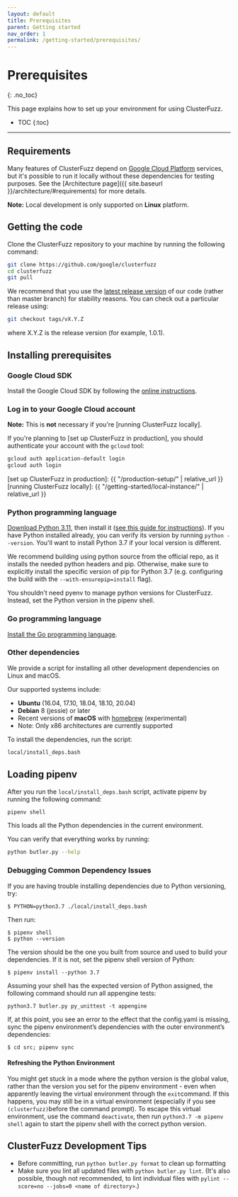 ```yaml
---
layout: default
title: Prerequisites
parent: Getting started
nav_order: 1
permalink: /getting-started/prerequisites/
---
```


# Prerequisites

{: .no_toc}

This page explains how to set up your environment for using ClusterFuzz.

- TOC
  {:toc}

---

## Requirements

Many features of ClusterFuzz depend on [Google Cloud
Platform](https://cloud.google.com) services, but it's possible to run it locally without these dependencies for testing purposes. See the [Architecture page]({{ site.baseurl }}/architecture/#requirements) for more details.

**Note:** Local development is only supported on **Linux** platform.

## Getting the code

Clone the ClusterFuzz repository to your machine by running the following command:

```bash
git clone https://github.com/google/clusterfuzz
cd clusterfuzz
git pull
```

We recommend that you use the [latest release
version](https://github.com/google/clusterfuzz/releases/latest) of our code
(rather than master branch) for stability reasons. You can check out a
particular release using:

```bash
git checkout tags/vX.Y.Z
```

where X.Y.Z is the release version (for example, 1.0.1).

## Installing prerequisites

### Google Cloud SDK

Install the Google Cloud SDK by following the [online
instructions](https://cloud.google.com/sdk/).

### Log in to your Google Cloud account

**Note:** This is **not** necessary if you're [running ClusterFuzz locally].

If you're planning to [set up ClusterFuzz in production], you should
authenticate your account with the `gcloud` tool:

```bash
gcloud auth application-default login
gcloud auth login
```

[set up ClusterFuzz in production]: {{ "/production-setup/" | relative_url }}
[running ClusterFuzz locally]: {{ "/getting-started/local-instance/" | relative_url }}

### Python programming language

[Download Python 3.11](https://www.python.org/ftp/python/3.11.4/Python-3.11.4.tar.xz), then install it ([see this guide for instructions](https://realpython.com/installing-python/#how-to-build-python-from-source-code)).
If you have Python installed already, you can verify its version by running `python --version`.
You'll want to install Python 3.7 if your local version is different.

We recommend building using python source from the official repo, as it installs
the needed python headers and pip. Otherwise, make sure to explicitly install
the specific version of pip for Python 3.7 (e.g. configuring the build with the
`--with-ensurepip=install` flag).

You shouldn’t need pyenv to manage python versions for ClusterFuzz. Instead,
set the Python version in the pipenv shell.

### Go programming language

[Install the Go programming language](https://golang.org/doc/install).

### Other dependencies

We provide a script for installing all other development dependencies on Linux
and macOS.

Our supported systems include:

- **Ubuntu** (16.04, 17.10, 18.04, 18.10, 20.04)
- **Debian** 8 (jessie) or later
- Recent versions of **macOS** with [homebrew] (experimental)
- Note: Only x86 architectures are currently supported

To install the dependencies, run the script:

```bash
local/install_deps.bash
```

[homebrew]: https://brew.sh/

## Loading pipenv

After you run the `local/install_deps.bash` script, activate pipenv by running the following command:

```bash
pipenv shell
```

This loads all the Python dependencies in the current environment.

You can verify that everything works by running:

```bash
python butler.py --help
```

### Debugging Common Dependency Issues

If you are having trouble installing dependencies due to Python versioning, try:

```
$ PYTHON=python3.7 ./local/install_deps.bash
```

Then run:

```
$ pipenv shell
$ python --version
```

The version should be the one you built from source and used to build your dependencies. If it is not, set the pipenv shell version of Python:

```
$ pipenv install --python 3.7
```

Assuming your shell has the expected version of Python assigned, the following command should run all appengine tests:

```
python3.7 butler.py py_unittest -t appengine
```

If, at this point, you see an error to the effect that the config.yaml is missing, sync the pipenv environment’s dependencies with the outer environment’s dependencies:

```
$ cd src; pipenv sync
```

#### Refreshing the Python Environment

You might get stuck in a mode where the python version is the global value, rather than the version you set for the pipenv environment - even when apparently leaving the virtual environment through the `exit`command. If this happens, you may still be in a virtual environment (especially if you see `(clusterfuzz)`before the command prompt). To escape this virtual environment, use the command `deactivate`, then run `python3.7 -m pipenv shell` again to start the pipenv shell with the correct python version.

## ClusterFuzz Development Tips

- Before committing, run `python butler.py format` to clean up formatting
- Make sure you lint all updated files with `python butler.py lint`. (It's also possible, though not recommended, to lint individual files with `pylint --score=no --jobs=0 <name of directory>`.)
